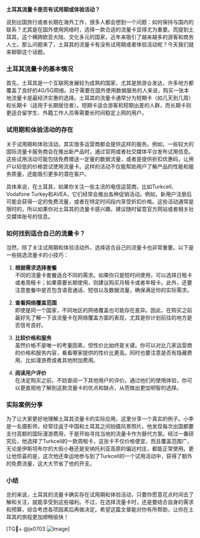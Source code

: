 **土耳其流量卡是否有试用期或体验活动？**

说到出国旅行或者长期在海外工作，很多人都会想到一个问题：如何保持与国内的联系？尤其是在国外使用网络时，选择一款合适的流量卡显得尤为重要。而提到土耳其，这个横跨欧亚大陆、文化多元的国家，近年来吸引了越来越多的游客和商务人士。那么问题来了，土耳其的流量卡有没有试用期或者体验活动呢？今天我们就来聊聊这个话题。

### 土耳其流量卡的基本情况

首先，土耳其是一个互联网发展较为成熟的国家，尤其是旅游业发达，许多地方都覆盖了良好的4G/5G网络。对于需要在国外使用数据服务的人来说，购买一张本地流量卡是最经济实惠的选择。土耳其的流量卡通常分为短期卡（如几天到几周）和长期卡（适用于长期居住者）。短期卡适合游客和短期出差的人群，而长期卡则更适合留学生、外籍工作人员等需要长时间稳定上网的用户。

### 试用期和体验活动的存在

关于试用期和体验活动，其实很多运营商都会提供这样的服务。例如，一些较大的国际流量卡服务商会在推出新产品时，通过官网或者社交媒体平台发布试用信息。这些试用活动可能包括免费赠送一定量的数据流量，或者是提供折扣优惠码，让用户以较低的价格尝试使用流量卡。这样的活动不仅能帮助用户了解产品的性能和服务质量，还能吸引更多的潜在客户。

具体来说，在土耳其，如果你关注一些主流的电信运营商，比如Turkcell、Vodafone Turkey和AVEA，它们经常会推出各种促销活动。例如，新用户注册后可能会获得一定的免费流量，或者在特定时间段内享受折扣价格。这些活动通常是限时的，所以如果你对土耳其的流量卡感兴趣，建议随时留意官方网站或者相关社交媒体账号的信息。

### 如何找到适合自己的流量卡？

当然，除了关注试用期和体验活动外，选择适合自己的流量卡也非常重要。以下是一些挑选流量卡的小技巧：

1. **根据需求选择套餐**  
   不同的流量卡套餐适合不同的需求。如果你只是短时间使用，可以选择日租卡或者周租卡；如果需要长期使用，则建议购买月租卡或者年租卡。此外，还要注意套餐中是否包含语音通话、短信以及数据流量，确保满足你的实际需求。

2. **查看网络覆盖范围**  
   即使是同一个国家，不同地区的网络覆盖也可能存在差异。因此，在购买之前最好先了解一下该流量卡在网络覆盖方面的表现，尤其是你计划前往的地方是否信号良好。

3. **比较价格和服务**  
   虽然价格不是唯一的考量因素，但性价比始终是关键。你可以对比几家运营商的价格和服务内容，看看哪家提供的性价比更高。同时也要注意是否有隐藏费用，比如漫游费或者其他附加费用。

4. **阅读用户评价**  
   在决定购买之前，不妨查阅一下其他用户的评价。通过他们的使用体验，你可以更直观地了解到这款流量卡的优点和缺点，从而做出更加明智的选择。

### 实际案例分享

为了让大家更好地理解土耳其流量卡的实际应用，这里分享一个真实的例子。小李是一名摄影师，经常往返于中国和土耳其之间拍摄风景照片。他发现每次出国都要支付高额的国际漫游费用，于是开始寻找当地的流量卡作为替代方案。经过一番研究后，他选择了Turkcell的一款周租卡，这张卡不仅价格便宜，而且覆盖范围广，无论是伊斯坦布尔的大街小巷还是安纳托利亚高原的偏远村庄，都能正常使用。更让他惊喜的是，这次他还幸运地参与到了Turkcell的一个试用活动中，获得了额外的免费流量，这大大节省了他的开支。

### 小结

总的来说，土耳其的流量卡确实存在试用期和体验活动，只要你愿意花点时间去了解和关注，就能享受到这些福利。不过，在选择流量卡时，还是要结合自身的需求和预算，综合考虑各项因素后再做决定。希望这篇文章能对你有所帮助，让你在土耳其的旅程更加顺畅愉快！

[TG💪+ @jx0703 ![Image](https://github.com/user-attachments/assets/dbca1d08-cadb-493c-b0ec-ad6f7a83f270)]